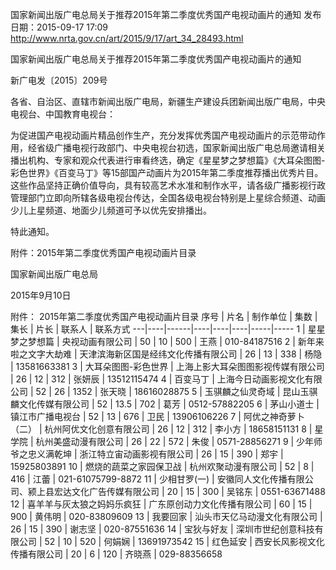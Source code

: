 国家新闻出版广电总局关于推荐2015年第二季度优秀国产电视动画片的通知
发布日期：2015-09-17 17:09 		
http://www.nrta.gov.cn/art/2015/9/17/art_34_28493.html

国家新闻出版广电总局关于推荐2015年第二季度优秀国产电视动画片的通知

新广电发〔2015〕209号

各省、自治区、直辖市新闻出版广电局，新疆生产建设兵团新闻出版广电局，中央电视台、中国教育电视台：

为促进国产电视动画片精品创作生产，充分发挥优秀国产电视动画片的示范带动作用，经省级广播电视行政部门、中央电视台初选，国家新闻出版广电总局邀请相关播出机构、专家和观众代表进行审看终选，确定《星星梦之梦想篇》《大耳朵图图-彩色世界》《百变马丁》等15部国产动画片为2015年第二季度推荐播出优秀片目。这些作品坚持正确价值导向，具有较高艺术水准和制作水平，请各级广播影视行政管理部门立即向所辖各级电视台传达，全国各级电视台特别是上星综合频道、动画少儿上星频道、地面少儿频道可予以优先安排播出。

特此通知。

 

附件：2015年第二季度优秀国产电视动画片目录


国家新闻出版广电总局

2015年9月10日 







附件：    2015年第二季度优秀国产电视动画片目录
序号 | 片名 | 制作单位 | 集数 | 集长 | 片长 | 联系人 | 联系方式
---|----|------|----|----|----|-----|-----
1 | 星星梦之梦想篇 | 央视动画有限公司 | 50 | 10 | 500 | 王燕 | 010-84187516
2 | 新年来啦之文字大劫难 | 天津滨海新区国是经纬文化传播有限公司 | 26 | 13 | 338 | 杨隐 | 13581663381
3 | 大耳朵图图-彩色世界 | 上海上影大耳朵图图影视传媒有限公司 | 26 | 12 | 312 | 张妍辰 | 13512115474
4 | 百变马丁 | 上海今日动画影视文化有限公司 | 52 | 26 | 1352 | 张天晓 | 18616028875
5 | 玉骐麟之仙灵奇域 | 昆山玉骐麟文化传媒有限公司 | 52 | 13.5 | 702 | 葛芳 | 0512-57882205
6 | 茅山小道士 | 镇江市广播电视台 | 52 | 13 | 676 | 卫民 | 13906106226
7 | 阿优之神奇萝卜（二） | 杭州阿优文化创意有限公司 | 26 | 12 | 312 | 李小方 | 18658151131
8 | 星学院 | 杭州美盛动漫有限公司 | 26 | 22 | 572 | 朱俊 | 0571-28856271
9 | 少年师爷之忠义满乾坤 | 浙江特立宙动画影视有限公司 | 26 | 15 | 390 | 郑宇 | 15925803891
10 | 燃烧的蔬菜之家园保卫战 | 杭州欢聚动漫有限公司 | 52 | 8 | 416 | 江蕾 | 021-61075799-8872
11 | 少相甘罗(一)  | 安徽同人文化传播有限公司、颍上县宏达文化广告传媒有限公司 | 20 | 15 | 300 | 吴铭东 | 0551-63671488
12 | 喜羊羊与灰太狼之妈妈乐疯狂 | 广东原创动力文化传播有限公司 | 60 | 15 | 900 | 黄伟明 | 020-83809609
13 | 我要回家 | 汕头市天亿马动漫文化有限公司 | 26 | 15 | 390 | 谢志坚 | 020-87551636
14 | 宝狄与好友 | 深圳市世纪创意科技有限公司 | 52 | 10 | 520 | 何娟娴 | 13691973542
15 | 红色延安 | 西安长风影视文化传播有限公司 | 20 | 6 | 120 | 齐晓燕 | 029-88356658


